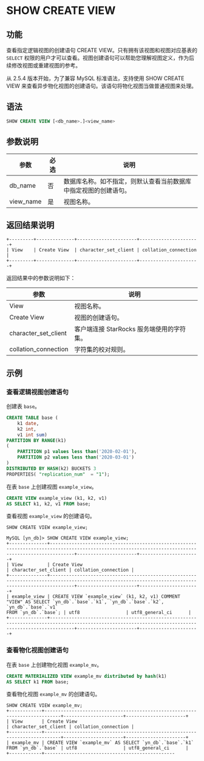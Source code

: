 # SHOW CREATE VIEW

## 功能

查看指定逻辑视图的创建语句 CREATE VIEW。只有拥有该视图和视图对应基表的 `SELECT` 权限的用户才可以查看。视图创建语句可以帮助您理解视图定义，作为后续修改视图或重建视图的参考。

从 2.5.4 版本开始，为了兼容 MySQL 标准语法，支持使用 SHOW CREATE VIEW 来查看异步物化视图的创建语句。该语句将物化视图当做普通视图来处理。

## 语法

```SQL
SHOW CREATE VIEW [<db_name>.]<view_name>
```

## 参数说明

| **参数**  | **必选** | **说明**                                                     |
| --------- | -------- | ------------------------------------------------------------ |
| db_name   | 否       | 数据库名称。如不指定，则默认查看当前数据库中指定视图的创建语句。 |
| view_name | 是       | 视图名称。                                                   |

## 返回结果说明

```plain
+---------+--------------+----------------------+----------------------+
| View    | Create View  | character_set_client | collation_connection |
+---------+--------------+----------------------+----------------------+
```

返回结果中的参数说明如下：

| **参数**             | **说明**                                  |
| -------------------- | ----------------------------------------- |
| View                 | 视图名称。                                |
| Create View          | 视图的创建语句。                          |
| character_set_client | 客户端连接 StarRocks 服务端使用的字符集。 |
| collation_connection | 字符集的校对规则。                        |

## 示例

### 查看逻辑视图创建语句

创建表 `base`。

```SQL
CREATE TABLE base (
    k1 date,
    k2 int,
    v1 int sum)
PARTITION BY RANGE(k1)
(
    PARTITION p1 values less than('2020-02-01'),
    PARTITION p2 values less than('2020-03-01')
)
DISTRIBUTED BY HASH(k2) BUCKETS 3
PROPERTIES( "replication_num"  = "1");
```

在表 `base` 上创建视图 `example_view`。

```SQL
CREATE VIEW example_view (k1, k2, v1)
AS SELECT k1, k2, v1 FROM base;
```

查看视图 `example_view` 的创建语句。

```Plain
SHOW CREATE VIEW example_view;

MySQL [yn_db]> SHOW CREATE VIEW example_view;
+--------------+-----------------------------------------------------------------------------------------------------------------------------------------------------+----------------------+----------------------+
| View         | Create View                                                                                                                                         | character_set_client | collation_connection |
+--------------+-----------------------------------------------------------------------------------------------------------------------------------------------------+----------------------+----------------------+
| example_view | CREATE VIEW `example_view` (k1, k2, v1) COMMENT "VIEW" AS SELECT `yn_db`.`base`.`k1`, `yn_db`.`base`.`k2`, `yn_db`.`base`.`v1`
FROM `yn_db`.`base`; | utf8                 | utf8_general_ci      |
+--------------+-----------------------------------------------------------------------------------------------------------------------------------------------------+----------------------+----------------------+

```

### 查看物化视图创建语句

在表 `base` 上创建物化视图 `example_mv`。

```SQL
CREATE MATERIALIZED VIEW example_mv distributed by hash(k1)
AS SELECT k1 FROM base;
```

查看物化视图 `example_mv` 的创建语句。

```Plain
SHOW CREATE VIEW example_mv;
+------------+----------------------------------------------------------------------------+----------------------+----------------------+
| View       | Create View                                                                | character_set_client | collation_connection |
+------------+----------------------------------------------------------------------------+----------------------+----------------------+
| example_mv | CREATE VIEW `example_mv` AS SELECT `yn_db`.`base`.`k1`
FROM `yn_db`.`base` | utf8                 | utf8_general_ci      |
+------------+------------------------------------------------
```
